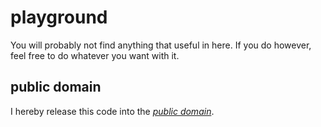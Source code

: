 playground
==========

You will probably not find anything that useful in here. If you do however, feel
free to do whatever you want with it.

public domain
-------------

I hereby release this code into the *[public domain][]*.

[public domain]: https://creativecommons.org/publicdomain/zero/1.0/

